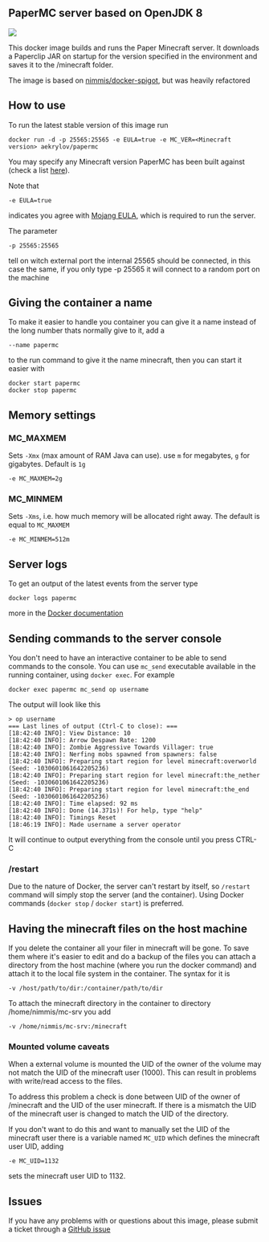 ## PaperMC server based on OpenJDK 8
[![](https://images.microbadger.com/badges/image/aekrylov/papermc.svg)](https://microbadger.com/images/aekrylov/papermc "Get your own image badge on microbadger.com")

This docker image builds and runs the Paper Minecraft server. 
It downloads a Paperclip JAR on startup for the version specified 
in the environment and saves it to the /minecraft folder.

The image is based on [nimmis/docker-spigot](https://github.com/nimmis/docker-spigot), but was heavily refactored

## How to use

To run the latest stable version of this image run

	docker run -d -p 25565:25565 -e EULA=true -e MC_VER=<Minecraft version> aekrylov/papermc

You may specify any Minecraft version PaperMC has been built against (check a list [here](https://papermc.io/legacy)). 

Note that

	-e EULA=true

indicates you agree with [Mojang EULA](https://account.mojang.com/documents/minecraft_eula), which is required to run the server.

The parameter

	-p 25565:25565

tell on witch external port the internal 25565 should be connected, in this case the same, if
you only type -p 25565 it will connect to a random port on the machine

## Giving the container a name

To make it easier to handle you container you can give it a name instead of the long
number thats normally give to it, add a

	--name papermc

to the run command to give it the name minecraft, then you can start it easier with

	docker start papermc
	docker stop papermc

## Memory settings

### MC_MAXMEM

Sets `-Xmx` (max amount of RAM Java can use). use `m` for megabytes, `g` for gigabytes. Default is `1g`

    -e MC_MAXMEM=2g

### MC_MINMEM

Sets `-Xms`, i.e. how much memory will be allocated right away. The default is equal to `MC_MAXMEM`

    -e MC_MINMEM=512m

## Server logs

To get an output of the latest events from the server type

	docker logs papermc

more in the [Docker documentation](https://docs.docker.com/engine/reference/commandline/logs/)

## Sending commands to the server console

You don't need to have an interactive container to be able to send commands to the console. You can use
`mc_send` executable available in the running container, using `docker exec`. For example

	docker exec papermc mc_send op username

The output will look like this

    > op username
    === Last lines of output (Ctrl-C to close): ===
    [18:42:40 INFO]: View Distance: 10
    [18:42:40 INFO]: Arrow Despawn Rate: 1200
    [18:42:40 INFO]: Zombie Aggressive Towards Villager: true
    [18:42:40 INFO]: Nerfing mobs spawned from spawners: false
    [18:42:40 INFO]: Preparing start region for level minecraft:overworld (Seed: -1030601061642205236)
    [18:42:40 INFO]: Preparing start region for level minecraft:the_nether (Seed: -1030601061642205236)
    [18:42:40 INFO]: Preparing start region for level minecraft:the_end (Seed: -1030601061642205236)
    [18:42:40 INFO]: Time elapsed: 92 ms
    [18:42:40 INFO]: Done (14.371s)! For help, type "help"
    [18:42:40 INFO]: Timings Reset
    [18:46:19 INFO]: Made username a server operator

It will continue to output everything from the console until you press CTRL-C

### /restart

Due to the nature of Docker, the server can't restart by itself, so `/restart` command will simply stop the server 
(and the container). Using Docker commands (`docker stop` / `docker start`) is preferred.

## Having the minecraft files on the host machine

If you delete the container all your filer in minecraft will be gone. To save them where it's
easier to edit and do a backup of the files you can attach a directory from the host machine
(where you run the docker command) and attach it to the local file system in the container.
The syntax for it is

	-v /host/path/to/dir:/container/path/to/dir

To attach the minecraft directory in the container to directory /home/nimmis/mc-srv you add

	-v /home/nimmis/mc-srv:/minecraft

### Mounted volume caveats

When a external volume is mounted the UID of the owner of the volume may not match the UID of the minecraft user (1000).
This can result in problems with write/read access to the files. 

To address this problem a check is done between UID of the owner of /minecraft and the UID of the user minecraft. 
If there is a mismatch the UID of the minecraft user is changed to match the UID of the directory.

If you don't want to do this and want to manually set the UID of the minecraft user there is a variable named 
`MC_UID` which defines the minecraft user UID, adding

	-e MC_UID=1132

sets the minecraft user UID to 1132.

## Issues

If you have any problems with or questions about this image, please submit a ticket through a [GitHub issue](https://github.com/aekrylov/docker-papermc/issues "GitHub issue")
